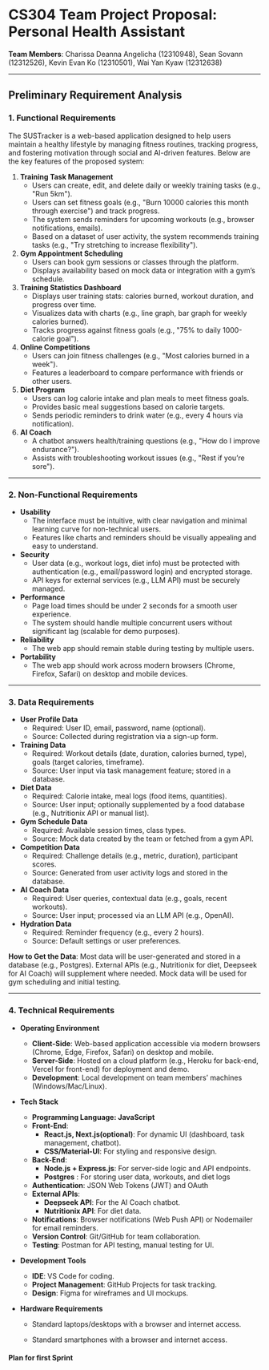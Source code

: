 # **CS304 Team Project Proposal: Personal Health Assistant**

**Team Members**: Charissa Deanna Angelicha (12310948), Sean Sovann (12312526), Kevin Evan Ko (12310501), Wai Yan Kyaw (12312638)



------



## **Preliminary Requirement Analysis**

### **1. Functional Requirements**

The SUSTracker is a web-based application designed to help users maintain a healthy lifestyle by managing fitness routines, tracking progress, and fostering motivation through social and AI-driven features. Below are the key features of the proposed system:

1. **Training Task Management**
   - Users can create, edit, and delete daily or weekly training tasks (e.g., "Run 5km").
   - Users can set fitness goals (e.g., "Burn 10000 calories this month through exercise") and track progress.
   - The system sends reminders for upcoming workouts (e.g., browser notifications, emails).
   - Based on a dataset of user activity, the system recommends training tasks (e.g., "Try stretching to increase flexibility").
2. **Gym Appointment Scheduling**
   - Users can book gym sessions or classes through the platform.
   - Displays availability based on mock data or integration with a gym’s schedule.
3. **Training Statistics Dashboard**
   - Displays user training stats: calories burned, workout duration, and progress over time.
   - Visualizes data with charts (e.g., line graph, bar graph for weekly calories burned).
   - Tracks progress against fitness goals (e.g., "75% to daily 1000-calorie goal").
4. **Online Competitions**
   - Users can join fitness challenges (e.g., "Most calories burned in a week").
   - Features a leaderboard to compare performance with friends or other users.
5. **Diet Program**
   - Users can log calorie intake and plan meals to meet fitness goals.
   - Provides basic meal suggestions based on calorie targets.
   - Sends periodic reminders to drink water (e.g., every 4 hours via notification).
6. **AI Coach**
   - A chatbot answers health/training questions (e.g., "How do I improve endurance?").
   - Assists with troubleshooting workout issues (e.g., "Rest if you’re sore").



------



### **2. Non-Functional Requirements**

- **Usability**
  - The interface must be intuitive, with clear navigation and minimal learning curve for non-technical users.
  - Features like charts and reminders should be visually appealing and easy to understand.
- **Security**
  - User data (e.g., workout logs, diet info) must be protected with authentication (e.g., email/password login) and encrypted storage.
  - API keys for external services (e.g., LLM API) must be securely managed.
- **Performance**
  - Page load times should be under 2 seconds for a smooth user experience.
  - The system should handle multiple concurrent users without significant lag (scalable for demo purposes).
- **Reliability**
  - The web app should remain stable during testing by multiple users.
- **Portability**
  - The web app should work across modern browsers (Chrome, Firefox, Safari) on desktop and mobile devices.



------



### **3. Data Requirements**

- **User Profile Data**
  - Required: User ID, email, password, name (optional).
  - Source: Collected during registration via a sign-up form.
- **Training Data**
  - Required: Workout details (date, duration, calories burned, type), goals (target calories, timeframe).
  - Source: User input via task management feature; stored in a database.
- **Diet Data**
  - Required: Calorie intake, meal logs (food items, quantities).
  - Source: User input; optionally supplemented by a food database (e.g., Nutritionix API or manual list).
- **Gym Schedule Data**
  - Required: Available session times, class types.
  - Source: Mock data created by the team or fetched from a gym API.
- **Competition Data**
  - Required: Challenge details (e.g., metric, duration), participant scores.
  - Source: Generated from user activity logs and stored in the database.
- **AI Coach Data**
  - Required: User queries, contextual data (e.g., goals, recent workouts).
  - Source: User input; processed via an LLM API (e.g., OpenAI).
- **Hydration Data**
  - Required: Reminder frequency (e.g., every 2 hours).
  - Source: Default settings or user preferences.

**How to Get the Data**: Most data will be user-generated and stored in a database (e.g., Postgres). External APIs (e.g., Nutritionix for diet, Deepseek for AI Coach) will supplement where needed. Mock data will be used for gym scheduling and initial testing.



------



### **4. Technical Requirements**

- **Operating Environment**
  - **Client-Side**: Web-based application accessible via modern browsers (Chrome, Edge, Firefox, Safari) on desktop and mobile.
  - **Server-Side**: Hosted on a cloud platform (e.g., Heroku for back-end, Vercel for front-end) for deployment and demo.
  - **Development**: Local development on team members’ machines (Windows/Mac/Linux).
  
- **Tech Stack**
  - **Programming Language: JavaScript**
  - **Front-End**:
    - **React.js, Next.js(optional)**: For dynamic UI (dashboard, task management, chatbot).
    - **CSS/Material-UI**: For styling and responsive design.
  - **Back-End**:
    - **Node.js + Express.js**: For server-side logic and API endpoints.
    - **Postgres** : For storing user data, workouts, and diet logs 
  - **Authentication**: JSON Web Tokens (JWT) and OAuth
  - **External APIs**:
    - **Deepseek API**: For the AI Coach chatbot.
    - **Nutritionix API**: For diet data.
  - **Notifications**: Browser notifications (Web Push API) or Nodemailer for email reminders.
  - **Version Control**: Git/GitHub for team collaboration.
  - **Testing**: Postman for API testing, manual testing for UI.
  
- **Development Tools**
  - **IDE**: VS Code for coding.
  - **Project Management**:  GitHub Projects for task tracking.
  - **Design**: Figma for wireframes and UI mockups.
  
- **Hardware Requirements**
  - Standard laptops/desktops with a browser and internet access.
  
  - Standard smartphones with a browser and internet access.
  
    

#### Plan for first Sprint

